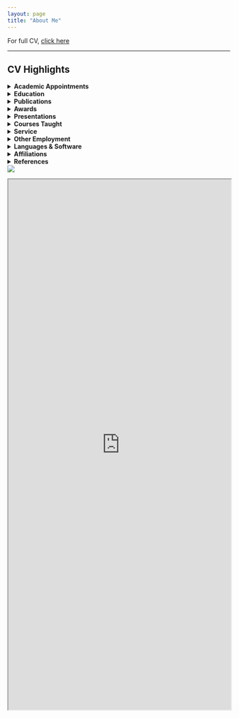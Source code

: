 ```yaml
---
layout: page
title: "About Me"
---
```

For full CV, [click here](https://docs.google.com/document/d/10En4En17DeJadPC6YplzNeQgRdE76q0k/preview)  

---

## CV Highlights

<details>
<summary><strong>Academic Appointments</strong></summary>

**Assistant Professor of History**, University of Arkansas at Little Rock, August 2018 – present.

</details>

<details>
<summary><strong>Education</strong></summary>

- **Ph.D., History**, Johns Hopkins University, 2018  
- **M.A., History**, Johns Hopkins University, 2013  
- **B.A. (Hons.), History & French**, Wesleyan University, 2010

</details>

<details>
<summary><strong>Publications</strong></summary>

**Journal Article (Peer Review)**  
- “The ‘Ambroise Affair’...” *French History* 32, no. 4 (2018): 493–510.

**Book Chapter (Peer Review)**  
- “‘Free and Naturalized Frenchwomen’...” In *Fertility, Family, and Social Welfare...* (Palgrave, 2023)

**Essay (Peer Review)**  
- “France and its Empire in the Indian Ocean” (with Blake Smith). *Oxford Bibliographies: Atlantic History* (2019)

**Book Chapters (Editorial Review)**  
- “Gender, Family, and Social Control...” In *Women in the Making of Mauritian History*, 2nd ed. (2023)  
- “‘A Thousand Prejudices’...” In *Une Amérique française*, (2015)

**Essays (Editorial Review)**  
- “Gender and Slavery in Global Contexts...” *Esclavages & post-esclavages* no. 9 (2024)  
- “Incertaines catégories raciales.” In *Colonisations. Notre histoire* (2023)  
- “Instructions du Ministère de la Marine...” *Outre-Mers* 103, no. 388–389 (2015)

**Public Scholarship (Editorial Review)**  
- “Looking for ‘Petit Jean’...” *64 Parishes* (2025) [Link](https://64parishes.org/looking-for-petit-jean)  
- “Furcy Madeleine and Abby Guy...” *Imaginaries* 14, no. 2 (2024) [Link](https://h-france.net/imaginaries/all-issues/volume-14-issue-2-summer-2024...)  
- *Slavery and Freedom: Journeys Across Time and Space* (co-author, 2024); *L’affaire Abby Guy* (co-translator, 2024) [Link](https://www.portail-esclavage-reunion.fr/dossiers-documentaires/laffaire-abby-guy...)  
- “Les esclaves vendus comme ‘biens nationaux’...” (2023) [Link](https://www.portail-esclavage-reunion.fr/documentaires/l-esclavage...)

**Editorial Work**  
- Co-editor (with Sarah Zimmerman), *Esclavages & post-esclavages* no. 9 (2024)

**Review Essays**  
- Review of *Malgaches et Vazaha à Tamatave*, *Politique africaine* 175–176 (2025)  
- Review of *Archipelago of Justice* by Laurie M. Wood. *H-France Forum* 17 (2022) [Link](https://h-france.net/h-france-forum-volume-17-2022/)

**Manuscripts in Preparation**  
- *Making Whiteness on La Réunion* (monograph)  
- “‘Mixed-Blood’ Empire...” (article, under review)  
- *Freedom Deferred* (edited source reader)  
- “Enslaved by the Church, Sold for the Republic” [Link](https://storymaps.arcgis.com/stories/68ea1822adba48acadb2848f40b29048)  
- “Arkansas Créole” [Link](https://arcg.is/1izPe01)

</details>

<details>
<summary><strong>Awards</strong></summary>

**Research Awards**  
- 2025 – Huntington Library Short-Term Fellowship  
- 2024 – ACLS Project Development Grant  
- 2023 – ASECS/Boston Athenaeum Fellowship  
- 2022 – Camargo Foundation Core Program Residency  
- 2021 – UA Little Rock Provost’s Grant (Research)  
- 2019 – G. Thomas Eisele Fellowship  
- 2017 – Doris G. Quinn Dissertation Completion Fellowship  
- 2017 – Singleton Center Dissertation Research Fellowship  
- 2016 – John Carter Brown Library Fellowship  
- 2014 – SSRC Mellon IDRF

**Teaching Awards**  
- 2024 – Online Teaching Excellence Award, UA Little Rock  
- 2023 – NEH Summer Institute Participant (Enslaved.org)  
- 2022 – Provost’s Grant for Excellence in Teaching  
- 2015 – Dean’s Teaching Fellowship, Johns Hopkins

</details>

<details>
<summary><strong>Presentations</strong></summary>

### Conferences

- **Jan. 2026** — “Creolizing Cultivation...” (AHA, Chicago, IL)  
- **May 2025** — “Race and Belonging at Sea...” (FCHS, Buffalo, NY)  
- **Apr. 2025** — “Mapping Creole Arkansas...” (WashU, St. Louis, MO)  
- **Mar. 2025** — “‘A Model, Virtuous, and Lucrative Slavery’...” (LHA, Baton Rouge, LA)  
- **Feb. 2025** — “The Catholic Church and Slavery...” (UNESCO, Univ. of Mauritius)  
- **Apr. 2024** — “Recruiting the ‘Restraint of Religion’...” (FEEGI, Providence, RI)  
- **Mar. 2024** — “Looking for Petit Jean...” (LHA, New Orleans, LA)  
- **June 2023** — “Gender, Family, and Social Control...” (Univ. Trier, Germany)  
- **June 2023** — “L’Église et l’esclavage...” (Univ. Bordeaux Montaigne, France)  
- **May 2023** — “‘Le Philantrope Jannou Vend Sa Femme\!’...” (FCHS, Martinique)  
- **Nov. 2022** — Roundtable: Digital Humanities and Empire (WSFH, Virtual)  
- **May 2022** — “‘Creoles Far from Our Land’...” (FCHS, Charleston, SC)  
- **Mar. 2022** — “‘Effacer le souvenir de leur état’...” (SFHS, Charlotte, NC)  
- *(...additional entries continue in full version)*

### Invited Talks

- **Sept. 2025** — “Race, Racialisation, and Enslavement...” (Amsterdam & Nijmegen, Virtual)  
- **Dec. 2024** — “Furcy Madeleine & Abby Guy...” (Musée de Villèle, Réunion)  
- **Apr. 2024** — “Rethinking the Legend of Petit Jean...” (UA Little Rock)  
- **Mar. 2024** — “Teaching with Collaborative Annotation” (ASU-Beebe)  
- **Feb. 2023** — “New England Merchant Families...” (Boston Athenaeum)  
- *(...additional entries continue in full version)*

### Guest Lectures

- **Mar. 2025** — “Historiography and Article Writing” (Morgan State, Virtual)  
- **Feb. 2021** — “Echoes of Haiti’s Revolution” (UALR, Virtual)  
- **Sept. 2020** — “Global Haitian Revolution” (Penn State, Virtual)  
- *(...additional entries continue in full version)*

</details>

<details>
<summary><strong>Courses Taught</strong></summary>

### Global History
- *History of Civilization II: World History Since 1500*  
- *The Haitian Revolution in World History*  
- *History of the Atlantic World*  
- *Revolutions in World History*  
- *Global Perspectives on Race*

### European History
- *Twentieth-Century Europe*  
- *Modern France from 1700*

### Methods
- *Historical Methods Seminar*  
- *The Historian's Craft*

</details>


<details>
<summary><strong>Service</strong></summary>

#### **Professional**
- Co-Chair (2024–present), Member (2024–2027), Committee on LGBTQ+ Status in the Profession, American Historical Association (AHA)  
- Chair, Research Travel Award Committee (2024–2025); Executive Board Member (2020–2024), Forum on Early-Modern Empires and Global Interactions (FEEGI)  
- Invited Participant, Book Manuscript Workshop, Stanford University (2020)  
- Book Manuscript Reader, *Cambridge University Press*  
- Article Manuscript Reviewer, *William & Mary Quarterly*

#### **Institutional**
- Undergraduate Advisor (2025–present)  
- Invited Member, Trojan Integrated Planning and Accreditation Committee, Office of the Provost, UA Little Rock (2024–2025)  
- Concurrent Enrollment Liaison, Department of History, UA Little Rock (2023–2025)  
- Chair (2024–2025), Member (2022–2024), Undergraduate Curriculum Committee, Department of History, UA Little Rock  
- Member, Online Campus Advisory Board (OCAB), UA Little Rock (2023–2025)  
- Moderator, Q&A Session with Guests of the Office of Alumni and Development, UA Little Rock (March 2024)  
- Member, Research and Creative Works Committee, UA Little Rock (2022–2023)  
- Member, Awards Committee, Gender Studies Program, UA Little Rock (2022)  
- Member, Undergraduate Curriculum Committee, College of Humanities, Arts, Social Sciences, and Education, UA Little Rock (2021–2022)  
- Workshop Facilitator & Steering Committee Member, Mobile Institute on Scientific Teaching (MIST), UA Little Rock (2021–2022)  
- Member, Tenure and Promotion Committee, Department of History, UA Little Rock (2020–2021)  
- Faculty Liaison, UA Little Rock History Club (2019–2021)

#### **Community**
- Member, Next Generation Advisory Committee, Arkansas Humanities Council (NEH Affiliate) (2022–2023)  
- Volunteer Judge, Central Arkansas History Day Competition (2019–2025)

</details>




<details>
<summary><strong>Other Employment</strong></summary>

- GIS Assistant, Johns Hopkins University  
- Docent and Translator, St. Mary’s Historic Site  
- Website Translator, EHESS, Paris

</details>

<details>
<summary><strong>Languages & Software</strong></summary>

#### **Languages**
- English: Native  
- French: Fluent  
- Portuguese: Intermediate  
- Réunionese Creole & Italian: Beginner

#### **Software (Teaching & Advising)**
- Blackboard (Classic and Ultra) – Learning Management System
- Workday Student – Academic advising and planning
- DegreeWorks – Academic advising and planning
- Google Suite – Collaborative productivity tools
- ESRI ArcGIS Online, Story Maps – Spatial data visualization, digital storytelling
- Exhibit.so – Exhibit curation using IIIF (International Image Interoperability Framework)
- Perusall – Collaborative annotation platform
- Transkribus – AI transcription of manuscript documents
- Voyant Tools, HathiTrust Analytics – Text mining and topic modeling

#### **Software (Research & Design)**
- Adobe Creative Suite (Rush, InDesign) – Multimedia design
- ArcGIS Pro (ESRI) – Spatial analysis and cartography
- QGIS – Open-source geospatial analysis
- SPSS – Statistical analysis
- Tropy – Archival image management
- Zotero – Bibliographic and citation management

</details>

<details>
<summary><strong>Affiliations</strong></summary>

- American Historical Association (AHA)  
- American Society for Eighteenth-Century Studies (ASECS)  
- Consortium on the Revolutionary Era (CRE)  
- Centre de Recherches sur les Sociétés de l’Océan Indien (CRESOI)  
- French Colonial Historical Society (FCHS)  
- Forum on Early-Modern Empires and Global Interactions (FEEGI)  
- Society for French Historical Studies (SFHS)  
- European History Section of the Southern Historical Association (SHA-EHS)  
- Western Society for French History (WSFH)

</details>



<details>
<summary><strong>References</strong></summary>

- **Dr. Sue Peabody** — Washington State University  
  [speabody@wsu.edu](mailto:speabody@wsu.edu)  
- **Dr. Barclay Key** — University of Arkansas at Little Rock  
  [btkey@ualr.edu](mailto:btkey@ualr.edu)  
- **Dr. Todd Shepard** — Johns Hopkins University  
  [tshep75@jhu.edu](mailto:tshep75@jhu.edu)

</details>

<img src="{{ site.baseurl }}/littlerock.gif">
<p><iframe style="width: 100%; height: 1200px;" src="https://docs.google.com/document/d/10En4En17DeJadPC6YplzNeQgRdE76q0k/preview"></iframe></p>
   

